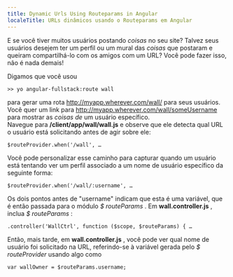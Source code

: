 ```yaml
---
title: Dynamic Urls Using Routeparams in Angular
localeTitle: URLs dinâmicos usando o Routeparams em Angular
---
```

E se você tiver muitos usuários postando _coisas_ no seu site? Talvez seus usuários desejem ter um perfil ou um mural das _coisas_ que postaram e queiram compartilhá-lo com os amigos com um URL? Você pode fazer isso, não é nada demais!

Digamos que você usou
```
>> yo angular-fullstack:route wall 
```

para gerar uma rota http://myapp.wherever.com/wall/ para seus usuários. Você quer um link para http://myapp.wherever.com/wall/someUsername para mostrar as _coisas de_ um usuário específico.  
Navegue para **/client/app/wall/wall.js** e observe que ele detecta qual URL o usuário está solicitando antes de agir sobre ele:
```
$routeProvider.when('/wall', … 
```

Você pode personalizar esse caminho para capturar quando um usuário está tentando ver um perfil associado a um nome de usuário específico da seguinte forma:
```
$routeProvider.when('/wall/:username', … 
```

Os dois pontos antes de "username" indicam que esta é uma variável, que é então passada para o módulo _$ routeParams_ . Em **wall.controller.js** , inclua _$ routeParams_ :
```
.controller('WallCtrl', function ($scope, $routeParams) { … 
```

Então, mais tarde, em **wall.controller.js** , você pode ver qual nome de usuário foi solicitado na URL, referindo-se à variável gerada pelo _$ routeProvider_ usando algo como
```
var wallOwner = $routeParams.username; 

```